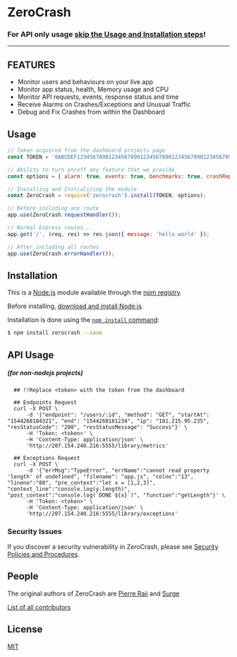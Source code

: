# ZeroCrash
### For API only usage [skip the Usage and Installation steps](#api-usage)!
---

## FEATURES
- Monitor users and behaviours on your live app
- Monitor app status, health, Memory usage and CPU
- Monitor API requests, events, response status and time
- Receive Alarms on Crashes/Exceptions and Unusual Traffic
- Debug and Fix Crashes from within the Dashboard

## Usage

```js
// Token acquired from the dashboard projects page
const TOKEN = '0ABCDEF12345678901234567890123456789012345678901234567890ABCDEF0';

// Ability to turn on/off any feature that we provide
const options = { alarm: true, events: true, benchmarks: true, crashReporting: true };

// Installing and Initializing the module
const ZeroCrash = require('zerocrash').install(TOKEN, options);

// Before including any route
app.use(ZeroCrash.requestHandler());

// Normal Express routes...
app.get('/', (req, res) => res.json({ message: 'hello world' });

// After including all routes
app.use(ZeroCrash.errorHandler());
```

## Installation

This is a [Node.js](https://nodejs.org/en/) module available through the
[npm registry](https://www.npmjs.com/).

Before installing, [download and install Node.js](https://nodejs.org/en/download/).

Installation is done using the
[`npm install` command](https://docs.npmjs.com/getting-started/installing-npm-packages-locally):

```bash
$ npm install zerocrash --save
```

## API Usage
##### (for non-nodejs projects)

```
  ## !!Replace <token> with the token from the dashboard
  
  ## Endpoints Request
  curl -X POST \ 
      -d '{"endpoint": "/users/:id", "method": "GET", "startAt": "1544268184321", "end": "1544268181234", "ip": "181.215.95.235", "resStatusCode": "200", "resStatusMessage": "Success"}' \
      -H 'Token: <token>' \
      -H 'Content-Type: application/json' \
      'http://207.154.240.216:5555/library/metrics'

  ## Exceptions Request
  curl -X POST \ 
      -d '{"errMsg":"TypeError", "errName":"cannot read property 'length' of undefined", "filename": "app.js", "colno":"13", "lineno":"80", "pre_context":"let x = [1,2,3]", "context_line":"console.log(y.length)", "post_context":"console.log(`DONE ${x}`)", "function":"getLength"}' \
      -H 'Token: <token>' \
      -H 'Content-Type: application/json' \
      'http://207.154.240.216:5555/library/exceptions'
```

### Security Issues

If you discover a security vulnerability in ZeroCrash, please see [Security Policies and Procedures](Security.md).

## People

The original authors of ZeroCrash are [Pierre Raii](https://github.com/pierreraii) and [Surge](https://github.com/surgeharb)

[List of all contributors](https://github.com/nodeward/zerocrash/graphs/contributors)

## License

  [MIT](LICENSE)
